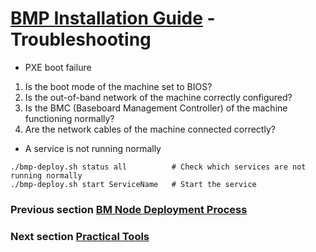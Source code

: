 # [BMP Installation Guide](main.md) - Troubleshooting
* PXE boot failure
1. Is the boot mode of the machine set to BIOS?
2. Is the out-of-band network of the machine correctly configured?
3. Is the BMC (Baseboard Management Controller) of the machine functioning normally?
4. Are the network cables of the machine connected correctly?
* A service is not running normally
~~~
./bmp-deploy.sh status all          # Check which services are not running normally
./bmp-deploy.sh start ServiceName   # Start the service
~~~

### Previous section [BM Node Deployment Process](bm-deploy.md)
### Next section [Practical Tools](tool.md)
